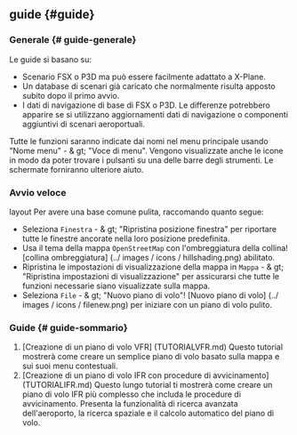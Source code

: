## guide {#guide}

### Generale {# guide-generale}

Le guide si basano su:
* Scenario FSX o P3D ma può essere facilmente adattato a X-Plane.
* Un database di scenari già caricato che normalmente risulta apposto subito dopo il primo avvio.
* I dati di navigazione di base di FSX o P3D. Le differenze potrebbero apparire se si utilizzano aggiornamenti dati di navigazione o componenti aggiuntivi di scenari aeroportuali.

Tutte le funzioni saranno indicate dai nomi nel menu principale usando "Nome menu" - & gt; "Voce di menu". Vengono visualizzate anche le icone in modo da poter trovare i pulsanti su una delle barre degli strumenti. Le schermate forniranno ulteriore aiuto.

### Avvio veloce
layout
Per avere una base comune pulita, raccomando quanto segue:

* Seleziona `Finestra` - & gt; "Ripristina posizione finestra" per riportare tutte le finestre ancorate nella loro posizione predefinita.
* Usa il tema della mappa `OpenStreetMap` con l'ombreggiatura della collina! [collina ombreggiatura] (../ images / icons / hillshading.png) abilitato.
* Ripristina le impostazioni di visualizzazione della mappa in `Mappa` - & gt; "Ripristina impostazioni di visualizzazione" per assicurarsi che tutte le funzioni necessarie siano visualizzate sulla mappa.
* Seleziona `File` - & gt; "Nuovo piano di volo"! [Nuovo piano di volo] (../ images / icons / filenew.png) per iniziare con un piano di volo pulito.

### Guide {# guide-sommario}

1. [Creazione di un piano di volo VFR] (TUTORIALVFR.md)
Questo tutorial mostrerà come creare un semplice piano di volo basato sulla mappa e sui suoi menu contestuali.
2. [Creazione di un piano di volo IFR con procedure di avvicinamento] (TUTORIALIFR.md)
Questo lungo tutorial ti mostrerà come creare un piano di volo IFR più complesso che includa le procedure di avvicinamento. Presenta la funzionalità di ricerca avanzata dell'aeroporto, la ricerca spaziale e il calcolo automatico del piano di volo.
